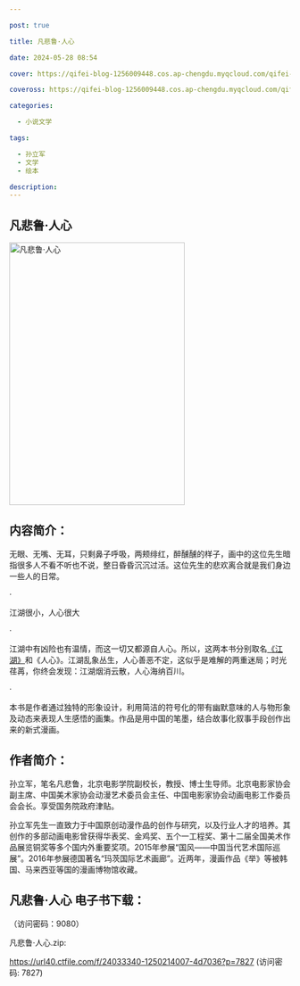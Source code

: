 ```yaml
---

post: true

title: 凡悲鲁·人心

date: 2024-05-28 08:54

cover: https://qifei-blog-1256009448.cos.ap-chengdu.myqcloud.com/qifei-blog/660d41fe9f345e8d038805d9.jpg

coveross: https://qifei-blog-1256009448.cos.ap-chengdu.myqcloud.com/qifei-blog/660d41fe9f345e8d038805d9.jpg

categories:

  - 小说文学

tags:

  - 孙立军
  - 文学
  - 绘本

description:
---
```


## 凡悲鲁·人心
<img alt="凡悲鲁·人心 " class="aligncenter loaded" data-was-processed="true" decoding="async" fetchpriority="high" height="471" src="https://qifei-blog-1256009448.cos.ap-chengdu.myqcloud.com/qifei-blog/660d41fe9f345e8d038805d9.jpg " style="cursor: zoom-in;" width="314"/>

## 内容简介：

无眼、无嘴、无耳，只剩鼻子呼吸，两颊绯红，醉醺醺的样子，画中的这位先生暗指很多人不看不听也不说，整日昏昏沉沉过活。这位先生的悲欢离合就是我们身边一些人的日常。

·

江湖很小，人心很大

·

江湖中有凶险也有温情，而这一切又都源自人心。所以，这两本书分别取名<a href="https://www.huibooks.com/24268.html">《江湖》</a>和《人心》。江湖乱象丛生，人心善恶不定，这似乎是难解的两重迷局；时光荏苒，你终会发现：江湖烟消云散，人心海纳百川。

·

本书是作者通过独特的形象设计，利用简洁的符号化的带有幽默意味的人与物形象及动态来表现人生感悟的画集。作品是用中国的笔墨，结合故事化叙事手段创作出来的新式漫画。

## 作者简介：

孙立军，笔名凡悲鲁，北京电影学院副校长，教授、博士生导师。北京电影家协会副主席、中国美术家协会动漫艺术委员会主任、中国电影家协会动画电影工作委员会会长。享受国务院政府津贴。

孙立军先生一直致力于中国原创动漫作品的创作与研究，以及行业人才的培养。其创作的多部动画电影曾获得华表奖、金鸡奖、五个一工程奖、第十二届全国美术作品展览铜奖等多个国内外重要奖项。2015年参展“国风——中国当代艺术国际巡展”。2016年参展德国著名“玛茨国际艺术画廊”。近两年，漫画作品《举》等被韩国、马来西亚等国的漫画博物馆收藏。

## 凡悲鲁·人心 电子书下载：

 （访问密码：9080）

凡悲鲁·人心.zip: 

https://url40.ctfile.com/f/24033340-1250214007-4d7036?p=7827 (访问密码: 7827)

